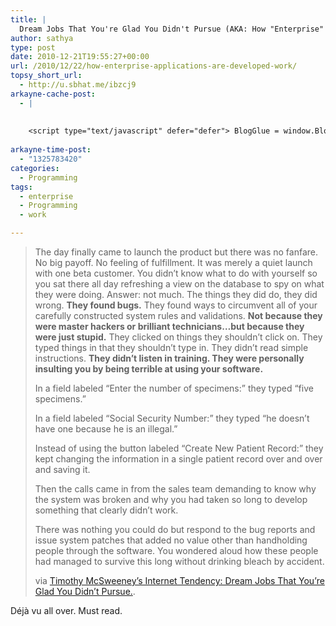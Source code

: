 ```yaml
---
title: |
  Dream Jobs That You're Glad You Didn't Pursue (AKA: How "Enterprise" Applications Work)
author: sathya
type: post
date: 2010-12-21T19:55:27+00:00
url: /2010/12/22/how-enterprise-applications-are-developed-work/
topsy_short_url:
  - http://u.sbhat.me/ibzcj9
arkayne-cache-post:
  - |
    
    
    <script type="text/javascript" defer="defer"> BlogGlue = window.BlogGlue || window.Arkayne || {}; BlogGlue.baseurl = 'http://www.blogglue.com'; BlogGlue.go = function(e, a, cid, gid) { var id = a.getAttribute('id'); var orig = a.getAttribute('href'); var target = a.getAttribute('target'); var redir = [BlogGlue.baseurl, 'link', cid, gid, ''].join('/'); redir += '?ts=' + Math.random(); redir += '&amp;url=' + escape(a.href); a.setAttribute('href', redir); setTimeout('BlogGlue.restore("' + id + '", "' + orig + '")', 0); return true; }; BlogGlue.restore = function(id, orig) { var a = document.getElementById(id); if (a) a.setAttribute('href', orig); }; </script> <div class="blogglue_plugin" style="display:block;margin:5px 0px 20px 0px;"> <h3 class="blogglue-header blogglue-inner"> More From sathyabhat </h3> <ul class="blogglue-links blogglue-inner"> <li id="blogglue-inner-1"><a href="http://sathyabh.at/2008/04/05/appraisals-appraisals/?utm_source=BlogGlue_network&amp;utm_medium=BlogGlue_Plugin" id="blogglue-2950752" target="_parent" onclick="return BlogGlue.go(event, this, 2942106, 2950752);" title="Appraisals, Appraisals » My World">Appraisals, Appraisals » My World</a></li> <li id="blogglue-inner-2"><a href="http://sathyabh.at/2008/01/27/the-week-that-was/?utm_source=BlogGlue_network&amp;utm_medium=BlogGlue_Plugin" id="blogglue-2947644" target="_parent" onclick="return BlogGlue.go(event, this, 2942106, 2947644);" title="The week that was » My World">The week that was » My World</a></li> <li id="blogglue-inner-3"><a href="http://sathyabh.at/2008/11/28/you-know-youre-a-mangimangalorean-when/?utm_source=BlogGlue_network&amp;utm_medium=BlogGlue_Plugin" id="blogglue-2942156" target="_parent" onclick="return BlogGlue.go(event, this, 2942106, 2942156);" title="You know you&#39;re a Mangi[Mangalorean] When… » My World">You know you&#39;re a Mangi[Mangalorean] When… » My World</a></li> </ul> <div class="blogglue-footer" style="margin:10px 0px;display:block !important"> <a href="http://www.blogglue.com/12928-ab7e24be6f12e678fc1a468df18f3f3f/?utm_source=BlogGlue%20Plugin&amp;utm_medium=Recommend&amp;utm_campaign=Plugin&amp;coupon=SATHYABHAT&amp;blogglue_page=2942106" target="_blank" style="text-decoration:none !important;"> <img src="http://www.gravatar.com/avatar.php?default=%2F%2Fs3.amazonaws.com%2Farkayne-media%2Fimg%2Fprofile%2Fdefault_sm.png&amp;size=24&amp;gravatar_id=1375f202e61682cc4963295f4b0430dc" width="24" height="24" border="0" alt="Blog Margeting Related Posts Plugin For sathyabhat" style="display:inline;margin: 0 5px 0 10px; border:1px solid #AAA; width: 24px !important; height: 24px; !important;"/><span style="position:relative;top:-8px;font-family:'Trebuchet MS'; font-size: 0.8em;">Ask <strong>sathyabhat</strong> To Recommend Your Posts</span> </a> <img class="blogglue-hit" style="border:none;left:-9999px;position:absolute;" src="http://www.blogglue.com/widget/hit/2942106.GIF" border="0" alt="Blog Marketing Related Posts Plugin Counter" /> </div> </div>
    
arkayne-time-post:
  - "1325783420"
categories:
  - Programming
tags:
  - enterprise
  - Programming
  - work

---
```

> The day finally came to launch the product but there was no fanfare. No big payoff. No feeling of fulfillment. It was merely a quiet launch with one beta customer. You didn&#8217;t know what to do with yourself so you sat there all day refreshing a view on the database to spy on what they were doing. Answer: not much. The things they did do, they did wrong. **They found bugs.** They found ways to circumvent all of your carefully constructed system rules and validations. **Not because they were master hackers or brilliant technicians&#8230;but because they were just stupid.** They clicked on things they shouldn&#8217;t click on. They typed things in that they shouldn&#8217;t type in. They didn&#8217;t read simple instructions. **They didn&#8217;t listen in training. They were personally insulting you by being terrible at using your software.**
> 
> In a field labeled &#8220;Enter the number of specimens:&#8221; they typed &#8220;five specimens.&#8221;
> 
> In a field labeled &#8220;Social Security Number:&#8221; they typed &#8220;he doesn&#8217;t have one because he is an illegal.&#8221;
> 
> Instead of using the button labeled &#8220;Create New Patient Record:&#8221; they kept changing the information in a single patient record over and over and saving it.
> 
> Then the calls came in from the sales team demanding to know why the system was broken and why you had taken so long to develop something that clearly didn&#8217;t work.
> 
> There was nothing you could do but respond to the bug reports and issue system patches that added no value other than handholding people through the software. You wondered aloud how these people had managed to survive this long without drinking bleach by accident.
> 
> via [Timothy McSweeney&#8217;s Internet Tendency: Dream Jobs That You&#8217;re Glad You Didn&#8217;t Pursue.][1].

Déjà vu all over. Must read.

 [1]: http://www.mcsweeneys.net/links/dreamjobs/dreamjobs5.html